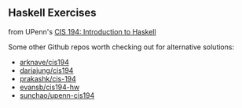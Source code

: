 ## Haskell Exercises

from UPenn's [CIS 194: Introduction to Haskell](http://www.seas.upenn.edu/~cis194/)

Some other Github repos worth checking out for alternative solutions:

- [arknave/cis194](https://github.com/arknave/cis194)
- [dariajung/cis194](https://github.com/dariajung/cis194)
- [prakashk/cis-194](https://github.com/prakashk/cis-194)
- [evansb/cis194-hw](https://github.com/evansb/cis194-hw)
- [sunchao/upenn-cis194](https://github.com/sunchao/upenn-cis194)